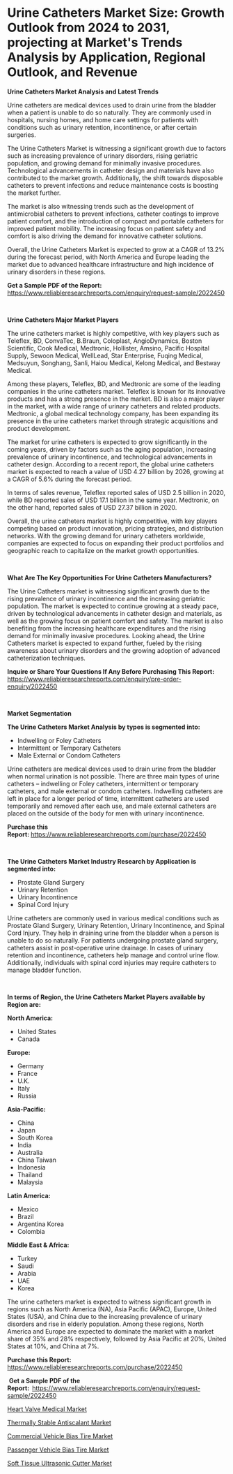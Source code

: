 <p><h1>Urine Catheters Market Size: Growth Outlook from 2024 to 2031, projecting at Market's Trends Analysis by Application, Regional Outlook, and Revenue</h1></p><p><strong>Urine Catheters Market Analysis and Latest Trends</strong></p>
<p><p>Urine catheters are medical devices used to drain urine from the bladder when a patient is unable to do so naturally. They are commonly used in hospitals, nursing homes, and home care settings for patients with conditions such as urinary retention, incontinence, or after certain surgeries.</p><p>The Urine Catheters Market is witnessing a significant growth due to factors such as increasing prevalence of urinary disorders, rising geriatric population, and growing demand for minimally invasive procedures. Technological advancements in catheter design and materials have also contributed to the market growth. Additionally, the shift towards disposable catheters to prevent infections and reduce maintenance costs is boosting the market further.</p><p>The market is also witnessing trends such as the development of antimicrobial catheters to prevent infections, catheter coatings to improve patient comfort, and the introduction of compact and portable catheters for improved patient mobility. The increasing focus on patient safety and comfort is also driving the demand for innovative catheter solutions.</p><p>Overall, the Urine Catheters Market is expected to grow at a CAGR of 13.2% during the forecast period, with North America and Europe leading the market due to advanced healthcare infrastructure and high incidence of urinary disorders in these regions.</p></p>
<p><strong>Get a Sample PDF of the Report:&nbsp;</strong> <a href="https://www.reliableresearchreports.com/enquiry/request-sample/2022450">https://www.reliableresearchreports.com/enquiry/request-sample/2022450</a></p>
<p>&nbsp;</p>
<p><strong>Urine Catheters Major Market Players</strong></p>
<p><p>The urine catheters market is highly competitive, with key players such as Teleflex, BD, ConvaTec, B.Braun, Coloplast, AngioDynamics, Boston Scientific, Cook Medical, Medtronic, Hollister, Amsino, Pacific Hospital Supply, Sewoon Medical, WellLead, Star Enterprise, Fuqing Medical, Medsuyun, Songhang, Sanli, Haiou Medical, Kelong Medical, and Bestway Medical. </p><p>Among these players, Teleflex, BD, and Medtronic are some of the leading companies in the urine catheters market. Teleflex is known for its innovative products and has a strong presence in the market. BD is also a major player in the market, with a wide range of urinary catheters and related products. Medtronic, a global medical technology company, has been expanding its presence in the urine catheters market through strategic acquisitions and product development.</p><p>The market for urine catheters is expected to grow significantly in the coming years, driven by factors such as the aging population, increasing prevalence of urinary incontinence, and technological advancements in catheter design. According to a recent report, the global urine catheters market is expected to reach a value of USD 4.27 billion by 2026, growing at a CAGR of 5.6% during the forecast period.</p><p>In terms of sales revenue, Teleflex reported sales of USD 2.5 billion in 2020, while BD reported sales of USD 17.1 billion in the same year. Medtronic, on the other hand, reported sales of USD 27.37 billion in 2020.</p><p>Overall, the urine catheters market is highly competitive, with key players competing based on product innovation, pricing strategies, and distribution networks. With the growing demand for urinary catheters worldwide, companies are expected to focus on expanding their product portfolios and geographic reach to capitalize on the market growth opportunities.</p></p>
<p>&nbsp;</p>
<p><strong>What Are The Key Opportunities For Urine Catheters Manufacturers?</strong></p>
<p><p>The Urine Catheters market is witnessing significant growth due to the rising prevalence of urinary incontinence and the increasing geriatric population. The market is expected to continue growing at a steady pace, driven by technological advancements in catheter design and materials, as well as the growing focus on patient comfort and safety. The market is also benefiting from the increasing healthcare expenditures and the rising demand for minimally invasive procedures. Looking ahead, the Urine Catheters market is expected to expand further, fueled by the rising awareness about urinary disorders and the growing adoption of advanced catheterization techniques.</p></p>
<p><strong>Inquire or Share Your Questions If Any Before Purchasing This Report:</strong> <a href="https://www.reliableresearchreports.com/enquiry/pre-order-enquiry/2022450">https://www.reliableresearchreports.com/enquiry/pre-order-enquiry/2022450</a></p>
<p>&nbsp;</p>
<p><strong>Market Segmentation</strong></p>
<p><strong>The Urine Catheters Market Analysis by types is segmented into:</strong></p>
<p><ul><li>Indwelling or Foley Catheters</li><li>Intermittent or Temporary Catheters</li><li>Male External or Condom Catheters</li></ul></p>
<p><p>Urine catheters are medical devices used to drain urine from the bladder when normal urination is not possible. There are three main types of urine catheters – indwelling or Foley catheters, intermittent or temporary catheters, and male external or condom catheters. Indwelling catheters are left in place for a longer period of time, intermittent catheters are used temporarily and removed after each use, and male external catheters are placed on the outside of the body for men with urinary incontinence.</p></p>
<p><strong>Purchase this Report:&nbsp;</strong><a href="https://www.reliableresearchreports.com/purchase/2022450">https://www.reliableresearchreports.com/purchase/2022450</a></p>
<p>&nbsp;</p>
<p><strong>The Urine Catheters Market Industry Research by Application is segmented into:</strong></p>
<p><ul><li>Prostate Gland Surgery</li><li>Urinary Retention</li><li>Urinary Incontinence</li><li>Spinal Cord Injury</li></ul></p>
<p><p>Urine catheters are commonly used in various medical conditions such as Prostate Gland Surgery, Urinary Retention, Urinary Incontinence, and Spinal Cord Injury. They help in draining urine from the bladder when a person is unable to do so naturally. For patients undergoing prostate gland surgery, catheters assist in post-operative urine drainage. In cases of urinary retention and incontinence, catheters help manage and control urine flow. Additionally, individuals with spinal cord injuries may require catheters to manage bladder function.</p></p>
<p>&nbsp;</p>
<p><strong>In terms of Region, the Urine Catheters Market Players available by Region are:</strong></p>
<p>
    <p> <strong> North America: </strong>
        <ul>
            <li>United States</li>
            <li>Canada</li>
        </ul>
        </p> 
    <p> <strong> Europe: </strong>
        <ul>
            <li>Germany</li>
            <li>France</li>
            <li>U.K.</li>
            <li>Italy</li>
            <li>Russia</li>
        </ul>
        </p> 
    <p> <strong> Asia-Pacific: </strong>
        <ul>
            <li>China</li>
            <li>Japan</li>
            <li>South Korea</li>
            <li>India</li>
            <li>Australia</li>
            <li>China Taiwan</li>
            <li>Indonesia</li>
            <li>Thailand</li>
            <li>Malaysia</li>
        </ul>
        </p> 
    <p> <strong> Latin America: </strong>
        <ul>
            <li>Mexico</li>
            <li>Brazil</li>
            <li>Argentina Korea</li>
            <li>Colombia</li>
        </ul>
        </p> 
    <p> <strong> Middle East & Africa: </strong>
        <ul>
            <li>Turkey</li>
            <li>Saudi</li>
            <li>Arabia</li>
            <li>UAE</li>
            <li>Korea</li>
        </ul>
    </p>
    </p>
<p><p>The urine catheters market is expected to witness significant growth in regions such as North America (NA), Asia Pacific (APAC), Europe, United States (USA), and China due to the increasing prevalence of urinary disorders and rise in elderly population. Among these regions, North America and Europe are expected to dominate the market with a market share of 35% and 28% respectively, followed by Asia Pacific at 20%, United States at 10%, and China at 7%.</p></p>
<p><strong>Purchase this Report: </strong><a href="https://www.reliableresearchreports.com/purchase/2022450">https://www.reliableresearchreports.com/purchase/2022450</a></p>
<p>&nbsp;<strong>Get a Sample PDF of the Report:&nbsp;&nbsp;</strong><a href="https://www.reliableresearchreports.com/enquiry/request-sample/2022450">https://www.reliableresearchreports.com/enquiry/request-sample/2022450</a></p>
<p><strong></strong></p>
<p><p><a href="https://github.com/peachesmcdowel1/Market-Research-Report-List-1/blob/main/heart-valve-medical-market.md">Heart Valve Medical Market</a></p><p><a href="https://valiant-lunge-8fe.notion.site/Thermally-Stable-Antiscalant-Market-Challenges-Opportunities-and-Growth-Drivers-and-Major-Market--4ebe61ff11f24ef2ae4677a841894d24">Thermally Stable Antiscalant Market</a></p><p><a href="https://view.publitas.com/reportprime-1/commercial-vehicle-bias-tire-market-size-share-trends-analysis-report-by-application-regional-outlook-competitive-strategies-and-segment-forecasts-2024-2031/">Commercial Vehicle Bias Tire Market</a></p><p><a href="https://view.publitas.com/reportprime-1/passenger-vehicle-bias-tire-market-dynamics-2024-2031-also-about-its-market-trends-projections-and-opportunities/">Passenger Vehicle Bias Tire Market</a></p><p><a href="https://github.com/redneck06/Market-Research-Report-List-2/blob/main/soft-tissue-ultrasonic-cutter-market.md">Soft Tissue Ultrasonic Cutter Market</a></p></p>